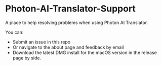 # Photon-AI-Translator-Support

A place to help resolving problems when using Photon AI Translator.

You can:

- Submit an issue in this repo
- Or navigate to the about page and feedback by email
- Download the latest DMG install for the macOS version in the release page by side.
